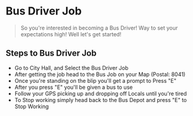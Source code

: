 # Bus Driver Job

> So you're interested in becoming a Bus Driver! Way to set your expectations high! Well let's get started! 

## Steps to Bus Driver Job

- Go to City Hall, and Select the Bus Driver Job
- After getting the job head to the Bus Job on your Map (Postal: 8041)
- Once you're standing on the blip you'll get a prompt to Press "E"
- After you press "E" you'll be given a bus to use
- Follow your GPS picking up and dropping off Locals until you're tired
- To Stop working simply head back to the Bus Depot and press "E" to Stop Working

